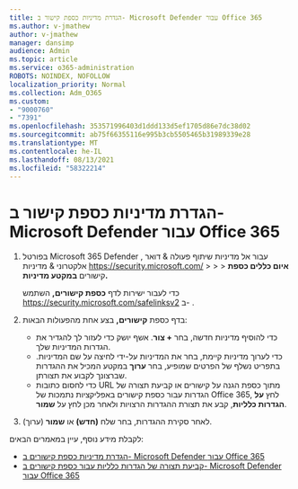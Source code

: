 ```yaml
---
title: הגדרת מדיניות כספת קישור ב- Microsoft Defender עבור Office 365
ms.author: v-jmathew
author: v-jmathew
manager: dansimp
audience: Admin
ms.topic: article
ms.service: o365-administration
ROBOTS: NOINDEX, NOFOLLOW
localization_priority: Normal
ms.collection: Adm_O365
ms.custom:
- "9000760"
- "7391"
ms.openlocfilehash: 353571996403d1ddd133d5ef1705d86e7dc38d02
ms.sourcegitcommit: ab75f66355116e995b3cb5505465b31989339e28
ms.translationtype: MT
ms.contentlocale: he-IL
ms.lasthandoff: 08/13/2021
ms.locfileid: "58322214"
---
```

# <a name="set-up-safe-link-policies-in-microsoft-defender-for-office-365"></a>הגדרת מדיניות כספת קישור ב- Microsoft Defender עבור Office 365

1. בפורטל Microsoft 365 Defender , עבור אל מדיניות שיתוף פעולה & דואר אלקטרוני & מדיניות <https://security.microsoft.com/>  \>  \>  \> **איום כללים כספת** קישורים **במקטע מדיניות.**

   כדי לעבור ישירות לדף **כספת קישורים,** השתמש <https://security.microsoft.com/safelinksv2> ב- .

2. בדף כספת **קישורים,** בצע אחת מהפעולות הבאות:
   - כדי להוסיף מדיניות חדשה, בחר **+ צור**. אשף יושק כדי לעזור לך להגדיר את הגדרות המדיניות שלך.
   - כדי לערוך מדיניות קיימת, בחר את המדיניות על-ידי לחיצה על שם המדיניות. בתפריט נשלף של הפרטים שמופיע, בחר **ערוך** במקטע המכיל את ההגדרות שברצונך לקבוע את תצורתן.
   - כדי לחסום כתובות URL מתוך כספת הגנה על קישורים או קביעת תצורה של הגדרות עבור כספת קישורים באפליקציות נתמכות של Office 365, לחץ **על הגדרות כלליות**, קבע את תצורת ההגדרות הרצויות ולאחר מכן לחץ על **שמור**.

3. לאחר סקירת ההגדרות, בחר שלח **(חדש)** או **שמור** (ערוך).

לקבלת מידע נוסף, עיין במאמרים הבאים:

- [הגדרת מדיניות כספת קישורים ב- Microsoft Defender עבור Office 365](https://docs.microsoft.com/microsoft-365/security/office-365-security/set-up-safe-links-policies)
- [קביעת תצורה של הגדרות כלליות עבור כספת קישורים ב- Microsoft Defender עבור Office 365](https://docs.microsoft.com/microsoft-365/security/office-365-security/configure-global-settings-for-safe-links)
